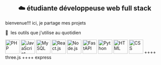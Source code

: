 <center><h2>☁️ étudiante développeuse web full stack</h2></center>
<p>bienvenue!!! ici, je partage mes projets</p>
<p> 🚀 &nbsp;les outils que j'utilise au quotidien</p>
<p align="left">
    <img src="https://cdn.jsdelivr.net/gh/devicons/devicon/icons/php/php-original.svg" alt="PHP" width="45" height="45"/>
    <img src="https://cdn.jsdelivr.net/gh/devicons/devicon/icons/javascript/javascript-original.svg" alt="JavaScript" width="45" height="45"/>
    <img src="https://cdn.jsdelivr.net/gh/devicons/devicon/icons/mysql/mysql-original.svg" alt="MySQL" width="45" height="45"/>
    <img src="https://cdn.jsdelivr.net/gh/devicons/devicon/icons/react/react-original.svg" alt="React.js" width="45" height="45"/>
    <img src="https://cdn.jsdelivr.net/gh/devicons/devicon/icons/nodejs/nodejs-original.svg" alt="Node.js" width="45" height="45"/>
    <img src="https://cdn.jsdelivr.net/gh/devicons/devicon/icons/fastapi/fastapi-original.svg" alt="FastAPI" width="45" height="45"/>
    <img src="https://cdn.jsdelivr.net/gh/devicons/devicon/icons/python/python-original.svg" alt="Python" width="45" height="45"/>
    <img src="https://cdn.jsdelivr.net/gh/devicons/devicon/icons/html5/html5-original.svg" alt="HTML" width="45" height="45"/>
    <img src="https://cdn.jsdelivr.net/gh/devicons/devicon/icons/css3/css3-original.svg" alt="CSS" width="45" height="45"/>
++++ three.js
++++ express
</p>

